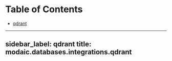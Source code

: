 # Table of Contents

* [qdrant](#modaic.databases.integrations.qdrant)

---
sidebar_label: qdrant
title: modaic.databases.integrations.qdrant
---

